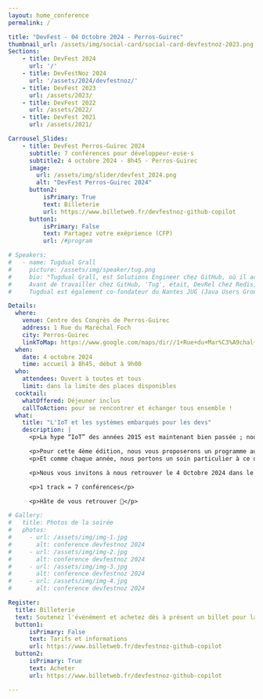 ```yaml
---
layout: home_conference
permalink: /

title: "DevFest - 04 Octobre 2024 - Perros-Guirec"
thumbnail_url: /assets/img/social-card/social-card-devfestnoz-2023.png  #TODO
Sections:
    - title: DevFest 2024
      url: '/'
    - title: DevFestNoz 2024
      url: '/assets/2024/devfestnoz/'
    - title: DevFest 2023
      url: /assets/2023/
    - title: DevFest 2022
      url: /assets/2022/
    - title: DevFest 2021
      url: /assets/2021/

Carrousel_Slides:
    - title: DevFest Perros-Guirec 2024
      subtitle: 7 conférences pour développeur·euse·s
      subtitle2: 4 octobre 2024 - 8h45 - Perros-Guirec
      image:
        url: /assets/img/slider/devfest_2024.png 
        alt: "DevFest Perros-Guirec 2024"
      button2:
          isPrimary: True
          text: Billeterie
          url: https://www.billetweb.fr/devfestnoz-github-copilot
      button1:
          isPrimary: False
          text: Partagez votre exéprience (CFP)
          url: /#program

# Speakers:
#   - name: Tugdual Grall
#     picture: /assets/img/speaker/tug.png
#     bio: "Tugdual Grall, est Solutions Engineer chez GitHub, où il accompagne les développeurs dans leur utilisation de GitHub et des pratiques DevOps/DevSecOps.
#     Avant de travailler chez GitHub, 'Tug', était, DevRel chez Redis, Directeur du Product Management chez Red Hat, Technical Evangelist chez MapR, MongoDB et Couchbase. Tug a également travaillé comme CTO chez eXo Platform, et comme Product Manager et Développeur sur la platform JavaEE d'Oracle.
#     Tugdual est également co-fondateur du Nantes JUG (Java Users Group) qui réunit tous les mois depuis 2008 les développeurs et architectes de la région nantaise."

Details:
  where:
    venue: Centre des Congrès de Perros-Guirec
    address: 1 Rue du Maréchal Foch
    city: Perros-Guirec
    linkToMap: https://www.google.com/maps/dir//1+Rue+du+Mar%C3%A9chal+Foch,+22700+Perros-Guirec/@48.8150772,-3.5366425,12z/data=!4m8!4m7!1m0!1m5!1m1!1s0x48122d8b4fecb533:0xfcfd68c452f10053!2m2!1d-3.4542421!2d48.8151066?entry=ttu
  when:
    date: 4 octobre 2024
    time: accueil à 8h45, début à 9h00
  who:
    attendees: Ouvert à toutes et tous 
    limit: dans la limite des places disponibles
  cocktail: 
    whatOffered: Déjeuner inclus
    callToAction: pour se rencontrer et échanger tous ensemble !
  what:
    title: "L'IoT et les systèmes embarqués pour les devs"
    description: |
      <p>La hype “IoT” des années 2015 est maintenant bien passée ; nous sommes maintenant dans une époque où l’accès à des matériels miniaturisés et connectés, ainsi qu’à l’infrastructure associée, est devenu une commodité. L’IoT n’est plus, l’IoT est partout, et croise d’autres thématiques émergentes: 6g, cybersécurité, énergie et terres rares, IA,...</p>

      <p>Pour cette 4ème édition, nous vous proposerons un programme autour des objets connectés et de leur infrastructure pour évoquer ensemble des nouveautés, des bonnes pratiques et des retours d’expériences…</p>
      <p>Et comme chaque année, nous portons un soin particulier à ce que le contenu soit spécialement pensé pour les développeurs, les hackers, et les technophiles de tous horizons.</p>

      <p>Nous vous invitons à nous retrouver le 4 Octobre 2024 dans le cadre idéal du Centre de Conférence de Perros-Guirec pour une journée entre Dev et Mer. </p>

      <p>1 track = 7 conférences</p>

      <p>Hâte de vous retrouver 🫶</p>

# Gallery:
#   title: Photos de la soirée
#   photos:
#     - url: /assets/img/img-1.jpg
#       alt: conference devfestnoz 2024
#     - url: /assets/img/img-2.jpg
#       alt: conference devfestnoz 2024
#     - url: /assets/img/img-3.jpg
#       alt: conference devfestnoz 2024
#     - url: /assets/img/img-4.jpg
#       alt: conference devfestnoz 2024

Register:
  title: Billeterie
  text: Soutenez l'événément et achetez dès à présent un billet pour la conférence 2024.
  button1:
      isPrimary: False
      text: Tarifs et informations
      url: https://www.billetweb.fr/devfestnoz-github-copilot
  button2:
      isPrimary: True
      text: Acheter
      url: https://www.billetweb.fr/devfestnoz-github-copilot

---
```

